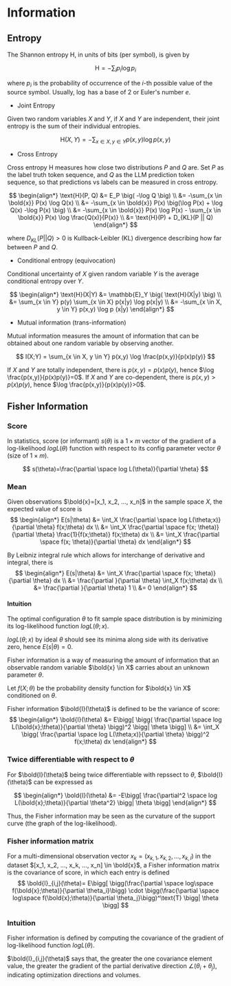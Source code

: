 # Information

## Entropy

The Shannon entropy $\text{H}$, in units of bits (per symbol), is given by

$$
\text{H} = - \sum_{i} p_i \log p_i
$$

where $p_i$ is the probability of occurrence of the $i$-th possible value of the source symbol.
Usually, $\log$ has a base of $2$ or Euler's number $e$.

* Joint Entropy

Given two random variables $X$ and $Y$, if $X$ and $Y$ are independent, their joint entropy is the sum of their individual entropies.

$$
\text{H}(X,Y) = -\sum_{x \in X, y \in Y} p(x,y) \log p (x,y)
$$

* Cross Entropy

Cross entropy $\text{H}$ measures how close two distributions $P$ and $Q$ are.
Set $P$ as the label truth token sequence, and $Q$ as the LLM prediction token sequence, so that predictions vs labels can be measured in cross entropy.

$$
\begin{align*}
\text{H}(P, Q) &= E_P \big( -\log Q \big) \\
    &= -\sum_{x \in \bold{x}} P(x) \log Q(x) \\
    &= -\sum_{x \in \bold{x}} P(x) \big(\log P(x) +  \log Q(x) -\log P(x) \big) \\
    &= -\sum_{x \in \bold{x}} P(x) \log P(x) - \sum_{x \in \bold{x}} P(x) \log \frac{Q(x)}{P(x)} \\
    &= \text{H}(P) + D_{KL}(P || Q)
\end{align*}
$$

where $D_{KL}(P || Q) > 0$ is Kullback-Leibler (KL) divergence describing how far between $P$ and $Q$. 

* Conditional entropy (equivocation)

Conditional uncertainty of $X$ given random variable $Y$ is the average conditional entropy over $Y$.

$$
\begin{align*}
\text{H}(X|Y) &= \mathbb{E}_Y \big( \text{H}(X|y) \big) 
\\ &=
\sum_{x \in Y} p(y) \sum_{x \in X} p(x|y) \log p(x|y)
\\ &=
-\sum_{x \in X, y \in Y} p(x,y) \log p (x|y)
\end{align*}
$$

* Mutual information (trans-information)

Mutual information measures the amount of information that can be obtained about one random variable by observing another.

$$
I(X;Y) = \sum_{x \in X, y \in Y} p(x,y) \log \frac{p(x,y)}{p(x)p(y)}
$$

If $X$ and $Y$ are totally independent, there is $p(x,y)=p(x)p(y)$, hence $\log \frac{p(x,y)}{p(x)p(y)}=0$.
If $X$ and $Y$ are co-dependent, there is $p(x,y)>p(x)p(y)$, hence $\log \frac{p(x,y)}{p(x)p(y)}>0$.

## Fisher Information

### Score

In statistics, score (or informant) $s(\theta)$ is a $1 \times m$ vector of the gradient of a log-likelihood $log L(\theta)$ function with respect to its config parameter vector $\theta$ (size of $1 \times m$). 

$$
s(\theta)=\frac{\partial \space log L(\theta)}{\partial \theta}
$$

### Mean

Given observations $\bold{x}=[x_1, x_2, ..., x_n]$ in the sample space $X$, the expected value of score is
$$
\begin{align*}
E(s|\theta)
&=
\int_X \frac{\partial \space log L(\theta;x)}{\partial \theta} f(x;\theta) dx
\\ &=
\int_X \frac{\partial \space f(x; \theta)}{\partial \theta} \frac{1}{f(x;\theta)} f(x;\theta) dx
\\ &=
\int_X \frac{\partial \space f(x; \theta)}{\partial \theta} dx
\end{align*}
$$

By Leibniz integral rule which allows for interchange of derivative and integral, there is
$$
\begin{align*}
E(s|\theta) &=
\int_X \frac{\partial \space f(x; \theta)}{\partial \theta} dx
\\ &=
\frac{\partial }{\partial \theta} \int_X f(x;\theta) dx
\\ &=
\frac{\partial }{\partial \theta} 1 
\\ &= 
0
\end{align*}
$$

#### Intuition

The optimal configuration $\theta$ to fit sample space distribution is by minimizing its log-likelihood function $logL(\theta;x)$. 

$logL(\theta;x)$ by ideal $\theta$ should see its minima along side with its derivative zero, hence $E(s|\theta)=0$.


Fisher information is a way of measuring the amount of information that an observable random variable $\bold{x} \in X$ carries about an unknown parameter $\theta$.

Let $f(X;\theta)$ be the probability density function for $\bold{x} \in X$ conditioned on $\theta$.

Fisher information $\bold{I}(\theta)$ is defined to be the variance of score:
$$
\begin{align*}
\bold{I}(\theta)
&=
E\bigg[
    \bigg(
        \frac{\partial \space log L(\bold{x};\theta)}{\partial \theta}  
    \bigg)^2
    \bigg| \theta
\bigg]
\\ &=
\int_X \bigg( \frac{\partial \space log L(\theta;x)}{\partial \theta} \bigg)^2 f(x;\theta) dx
\end{align*}
$$

### Twice differentiable with respect to $\theta$

For $\bold{I}(\theta)$ being twice differentiable with repssect to $\theta$, $\bold{I}(\theta)$ can be expressed as

$$
\begin{align*}
\bold{I}(\theta)
&=
-E\bigg[
        \frac{\partial^2 \space log L(\bold{x};\theta)}{\partial \theta^2}  
    \bigg| \theta
\bigg]
\end{align*}
$$

Thus, the Fisher information may be seen as the curvature of the support curve (the graph of the log-likelihood).

### Fisher information matrix

For a multi-dimensional observation vector $x_k=(x_{k,1}, x_{k,2}, ..., x_{k,l})$ in the dataset $[x_1, x_2, ..., x_k, ..., x_n] \in \bold{x}$, a Fisher information matrix is the covariance of score, in which each entry is defined
$$
\bold{I}_{i,j}(\theta)=
E\bigg[
    \bigg(\frac{\partial \space log\space f(\bold{x};\theta)}{\partial \theta_i}\bigg)
    \cdot
    \bigg(\frac{\partial \space log\space f(\bold{x};\theta)}{\partial \theta_j}\bigg)^\text{T}
    \bigg| \theta
\bigg]
$$

### Intuition

Fisher information is defined by computing the covariance of the gradient of log-likelihood function $log L(\theta)$.

$\bold{I}_{i,j}(\theta)$ says that, the greater the one covariance element value, the greater the gradient of the partial derivative direction $\angle (\theta_i +  \theta_j)$, indicating optimization directions and volumes.